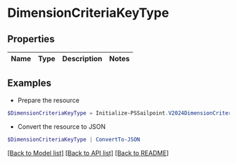 # DimensionCriteriaKeyType
## Properties

Name | Type | Description | Notes
------------ | ------------- | ------------- | -------------

## Examples

- Prepare the resource
```powershell
$DimensionCriteriaKeyType = Initialize-PSSailpoint.V2024DimensionCriteriaKeyType 
```

- Convert the resource to JSON
```powershell
$DimensionCriteriaKeyType | ConvertTo-JSON
```

[[Back to Model list]](../README.md#documentation-for-models) [[Back to API list]](../README.md#documentation-for-api-endpoints) [[Back to README]](../README.md)

